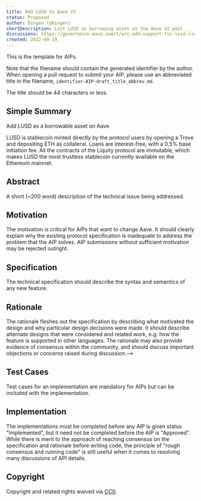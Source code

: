```yaml
---
title: Add LUSD to Aave V2
status: Proposed
author: ßingen (@bingen)
shortDescription: List LUSD as borrowing asset on the Aave V2 pool
discussions: https://governance.aave.com/t/arc-add-support-for-lusd-liquity/8443
created: 2022-08-19
---
```


This is the template for AIPs.

Note that the filename should contain the generated identifier by the author. When opening a pull request to submit your AIP, please use an abbreviated title in the filename, `identifier-AIP-draft_title_abbrev.md`.

The title should be 44 characters or less.

## Simple Summary

Add LUSD as a borrowable asset on Aave

LUSD is stablecoin minted directly by the protocol users by opening a Trove and depositing ETH as collateral. Loans are interest-free, with a 0.5% base initiation fee. All the contracts of the Liquity protocol are immutable, which makes LUSD the most trustless stablecoin currently available on the Ethereum mainnet.

## Abstract

A short (~200 word) description of the technical issue being addressed.

## Motivation

The motivation is critical for AIPs that want to change Aave. It should clearly explain why the existing protocol specification is inadequate to address the problem that the AIP solves. AIP submissions without sufficient motivation may be rejected outright.

## Specification

The technical specification should describe the syntax and semantics of any new feature.

## Rationale

The rationale fleshes out the specification by describing what motivated the design and why particular design decisions were made. It should describe alternate designs that were considered and related work, e.g. how the feature is supported in other languages. The rationale may also provide evidence of consensus within the community, and should discuss important objections or concerns raised during discussion.-->

## Test Cases

Test cases for an implementation are mandatory for AIPs but can be included with the implementation.

## Implementation

The implementations must be completed before any AIP is given status "Implemented", but it need not be completed before the AIP is "Approved". While there is merit to the approach of reaching consensus on the specification and rationale before writing code, the principle of "rough consensus and running code" is still useful when it comes to resolving many discussions of API details.

## Copyright

Copyright and related rights waived via [CC0](https://creativecommons.org/publicdomain/zero/1.0/).
